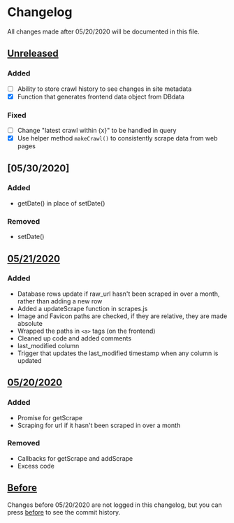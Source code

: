 # Changelog
All changes made after 05/20/2020 will be documented in this file.

## [Unreleased]
### Added
- [ ] Ability to store crawl history to see changes in site metadata
- [x] Function that generates frontend data object from DBdata

### Fixed
- [ ] Change "latest crawl within {x}" to be handled in query
- [x] Use helper method `makeCrawl()` to consistently scrape data from web pages

## [05/30/2020]
### Added
 - getDate() in place of setDate()

### Removed
 - setDate() 

## [05/21/2020]
### Added
- Database rows update if raw_url hasn't been scraped in over a month, rather than adding a new row
- Added a updateScrape function in scrapes.js
- Image and Favicon paths are checked, if they are relative, they are made absolute
- Wrapped the paths in `<a>` tags (on the frontend)
- Cleaned up code and added comments 
- last_modified column
- Trigger that updates the last_modified timestamp when any column is updated

## [05/20/2020]
### Added
 - Promise for getScrape
 - Scraping for url if it hasn't been scraped in over a month

### Removed
 - Callbacks for getScrape and addScrape
 - Excess code

## [Before]
Changes before 05/20/2020 are not logged in this changelog, but you can press [before] to see the commit history.

[Unreleased]: https://github.com/Gbillington1/WebsiteScraper/compare/6872850..HEAD
[05/21/2020]: https://github.com/Gbillington1/WebsiteScraper/compare/57bd12d..6872850
[05/20/2020]: https://github.com/Gbillington1/WebsiteScraper/compare/ef92f98..57bd12d
[Before]: https://github.com/Gbillington1/WebsiteScraper/compare/4cd8ca9..ef92f98